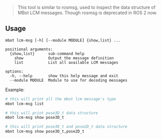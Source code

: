 > This tool is similar to rosmsg, used to inspect the data structure of MBot LCM messages. Though rosmsg is deprecated in ROS 2 now.

## Usage
```
mbot lcm-msg [-h] [--module MODULE] {show,list} ...

positional arguments:
  {show,list}      sub-command help
    show           Output the message definition
    list           List all available LCM messages

options:
  -h, --help       show this help message and exit
  --module MODULE  Module to use for decoding messages
```

Example:
```bash
# this will print all the mbot lcm message's type
mbot lcm-msg list

# this will print pose3D_t data structure
mbot lcm-msg show pose3D_t

# this will print pose3D_t and pose2D_t data structure
mbot lcm-msg show pose3D_t,pose2D_t
```